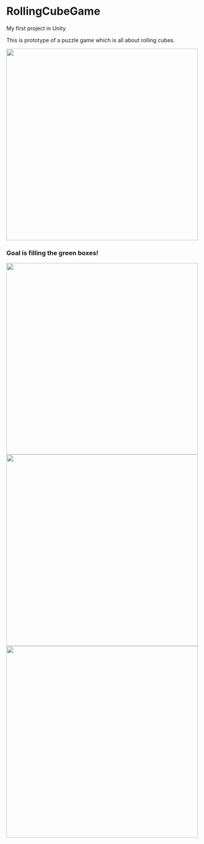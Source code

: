 # RollingCubeGame
My first project in Unity

This is prototype of a puzzle game which is all about rolling cubes.

<img src="https://user-images.githubusercontent.com/61471096/114320319-1c3cc180-9b1e-11eb-8853-d0c039119c4c.gif" width="500">

### Goal is filling the green boxes!

<img src="https://user-images.githubusercontent.com/61471096/114320515-db917800-9b1e-11eb-8d55-fb794d2cc37f.gif" width="500">
<img src="https://user-images.githubusercontent.com/61471096/114320519-dc2a0e80-9b1e-11eb-9b17-88a7fb8ef9d2.gif" width="500">

<img src="https://user-images.githubusercontent.com/61471096/114320910-ee0cb100-9b20-11eb-8114-f7bf94fcfc26.gif" width="500">
